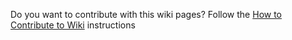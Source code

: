 Do you want to contribute with this wiki pages?
Follow the [How to Contribute to Wiki](https://github.com/cloudlabtech/SDK/wiki/How-to-Contribute-to-Wiki) instructions

